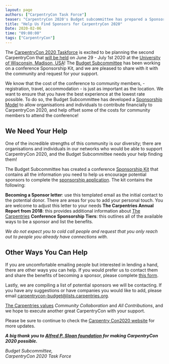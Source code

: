 ```yaml
---
layout: page
authors: ["CarpentryCon Task Force"]
teaser: "CarpentryCon 2020's Budget subcommittee has prepared a Sponsorship Kit to guide you in reaching out to potential sponsors"
title: "Help Us Find Sponsors for CarpentryCon 2020"
Date: 2020-02-06
time: "09:00:00"
tags: ["CarpentryCon"]
---
```


The [CarpentryCon 2020 Taskforce](https://2020.carpentrycon.org/task-force/) is excited to be planning the second CarpentryCon that [will be held](https://carpentries.org/blog/2019/07/carpentrycon2020-theme-venue/) on June 29 - July 1st 2020 at the [University of Wisconsin, Madison, USA](https://www.wisc.edu/)! The [Budget Subcommittee](https://2020.carpentrycon.org/task-force/) has been working on a conference Sponsorship Kit, and we are pleased to share with it with the community and request for your support.

We know that the cost of the conference to community members, - registration, travel, accommodation - is just as important as the location. We want to ensure that you have the best experience at the lowest rate possible. To do so, the Budget Subcommittee has developed a [Sponsorship Model](https://2020.carpentrycon.org/sponsorship/) to allow  organisations and individuals to contribute financially to CarpentryCon 2020, and help offset some of the costs for community members to attend the conference!

## We Need Your Help

One of the incredible strengths of this community is our diversity; there are organisations and individuals in our networks who would be able to support CarpentryCon 2020, and the Budget Subcommittee needs your help finding them!

The Budget Subcommittee has created a conference [Sponsorship Kit](https://drive.google.com/drive/folders/1u-CXe50hYcDPCd90Ubr8d7S3sQYoDK5Y) that contains all the information you need to help us encourage potential sponsors to complete the  [sponsorship application](https://carpentries.typeform.com/to/hqoY3I). The kit contains the following:

**Becoming a Sponsor letter**: use this templated email as the initial contact to the potential donor. There are areas for you to add your personal touch. You are welcome to adjust this letter to your needs
**The Carpentries Annual Report from 2018**: this provides additional information about [The Carpentries](carpentries.org/)
**Conference Sponsorship Tiers**: this outlines all of the available ways to be a sponsor and list the benefits. 

*We do not expect you to cold call people and request that you only reach out to people you already have connections with.* 

## Other Ways You Can Help
 
If you are uncomfortable emailing people but interested in lending a hand, there are other ways you can help. If you would prefer us to contact them and share the benefits of becoming a sponsor, please complete [this form](https://docs.google.com/forms/d/1ftw8g-f2A8Oaxpeaz_0uOisP8Mn0lDpMpvI1TKTDOLw/edit). 

Lastly, we are compiling a list of potential sponsors we will be contacting. If you have any suggestions or have companies you would like to add, please email <carpentrycon-budget@lists.carpentries.org>. 

 [The Carpentries values](https://carpentries.org/values/) *Community Collaboration* and *All Contributions*, and we hope to execute another great CarpentryCon with your support. 

Please be sure to continue to check the [Carpentry Con2020 website](https://2020.carpentrycon.org/) for more updates. 

_**A big thank you to [Alfred P. Sloan foundation](https://sloan.org/) for making CarpentryCon 2020 possible.**_

_Budget Subcommittee,<br/> CarpentryCon 2020 Task Force_ 
